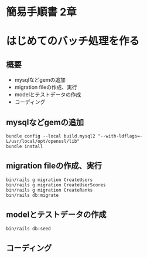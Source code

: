 # 簡易手順書 2章

# はじめてのバッチ処理を作る

## 概要
- mysqlなどgemの追加
- migration fileの作成、実行
- modelとテストデータの作成
- コーディング

## mysqlなどgemの追加
```
bundle config --local build.mysql2 "--with-ldflags=-L/usr/local/opt/openssl/lib"
bundle install
```

## migration fileの作成、実行
```
bin/rails g migration CreateUsers
bin/rails g migration CreateUserScores
bin/rails g migration CreateRanks
bin/rails db:migrate
```

## modelとテストデータの作成
```
bin/rails db:seed
```

## コーディング
